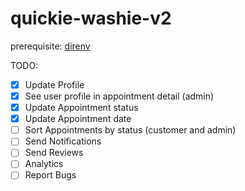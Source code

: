 # quickie-washie-v2

prerequisite: [direnv](https://direnv.net/#getting-started)

TODO:
- [x] Update Profile
- [x] See user profile in appointment detail (admin)
- [x] Update Appointment status
- [x] Update Appointment date
- [ ] Sort Appointments by status (customer and admin)
- [ ] Send Notifications
- [ ] Send Reviews
- [ ] Analytics
- [ ] Report Bugs
